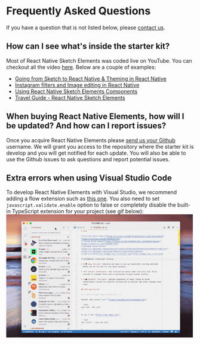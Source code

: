 # Frequently Asked Questions

If you have a question that is not listed below, please <a href="mailto:wcandillon@gmail.com">contact us</a>.

## How can I see what's inside the starter kit?

Most of React Native Sketch Elements was coded live on YouTube. You can checkout all the video [here](https://www.youtube.com/playlist?list=PLkOyNuxGl9jyqOeRZrKKSaUu0c49ZhPmn).
Below are a couple of examples:
* [Going from Sketch to React Native & Theming in React Native](https://www.youtube.com/watch?v=1Ol0N71b21c)
* [Instagram filters and Image editing in React Native](https://www.youtube.com/watch?v=AMAJLgafs6U&index=4&list=PLkOyNuxGl9jyqOeRZrKKSaUu0c49ZhPmn)
* [Using React Native Sketch Elements Components](https://www.youtube.com/watch?v=d1FBpEl7EE8&t=12s&list=PLkOyNuxGl9jyqOeRZrKKSaUu0c49ZhPmn&index=8)
* [Travel Guide - React Native Sketch Elements](https://www.youtube.com/watch?v=ryid9u15NYA&index=1&list=PLkOyNuxGl9jyqOeRZrKKSaUu0c49ZhPmn)

## When buying React Native Elements, how will I be updated? And how can I report issues?

Once you acquire React Native Elements please <a href="mailto:wcandillon@gmail.com">send us your Github</a> username.
We will grant you access to the repository where the starter kit is develop and you will get notified for each update.
You will also be able to use the Github issues to ask questions and report potential issues.

## Extra errors when using Visual Studio Code

To develop React Native Elements with Visual Studio, we recommend adding a flow extension such as [this one](https://github.com/flowtype/flow-for-vscode). You also need to set `javascript.validate.enable` option to false or completely disable the built-in TypeScript extension for your project (see gif below):
<img src="images/flow-disable-tsc.gif" width="500" />
